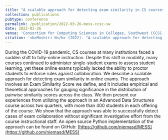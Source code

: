```yaml
---
title: "A scalable approach for detecting exam similarity in CS courses"
collection: publications
pubtype: conference
permalink: /publication/2022-03-26-mess-ccsc-sw
date: 2022-03-26
venue: 'Consortium for Computing Sciences in Colleges, Southwest (CCSC-SW) 2022'
citation: '<b>Moshiri N</b> (2022). "A scalable approach for detecting exam similarity in CS courses." <i>Consortium for Computing Sciences in Colleges, Southwest (CCSC-SW) 2022</i>. Talk.'
---
```

During the COVID-19 pandemic, CS courses at many institutions faced a sudden shift to fully-online instruction. Despite this shift in modality, many courses continued to administer single-student exams to assess student learning, yet these online exams typically lacked the ability to proctor students to enforce rules against collaboration. We describe a scalable approach for detecting exam similarity in online exams. The approach involves an Exam Similarity Score we define, and it includes empirical and theoretical approaches for gauging significance in the distribution of pairwise similarity scores across the class. We then present our experiences from utilizing the approach in an Advanced Data Structures course across two quarters, with more than 400 students in each offering of the course. We show that the approach was able to successfully detect cases of exam collaboration without significant investigative effort from the course instructional staff. An open source Python implementation of the approach can be found on GitHub: [https://github.com/niemasd/MESS](https://github.com/niemasd/MESS)
